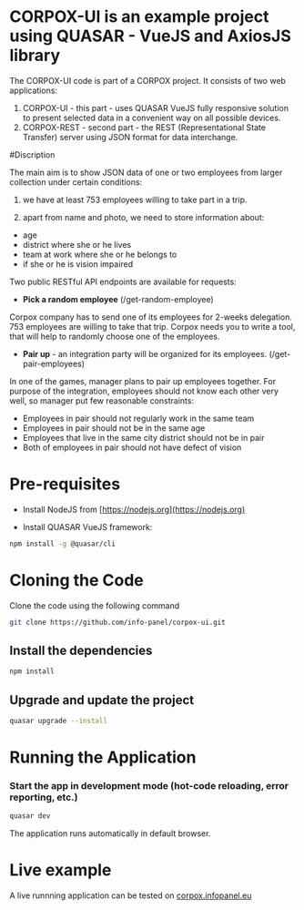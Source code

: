 # CORPOX-UI is an example project using QUASAR - VueJS and AxiosJS library

The CORPOX-UI code is part of a CORPOX project. It consists of two web applications:

1. CORPOX-UI - this part - uses QUASAR VueJS fully responsive solution to present selected data in a convenient way on all possible devices.
2. CORPOX-REST - second part - the REST (Representational State Transfer) server using JSON format for data interchange.

#Discription

The main aim is to show JSON data of one or two employees from larger collection under certain conditions:

1. we have at least 753 employees willing to take part in a trip.

2. apart from name and photo, we need to store information about:

- age
- district where she or he lives
- team at work where she or he belongs to
- if she or he is vision impaired


Two public RESTful API endpoints are available for requests:

- **Pick a random employee** (/get-random-employee)

Corpox company has to send one of its employees for 2-weeks delegation. 753 employees are willing to take that trip. Corpox needs you to write a tool, that will help to randomly choose one of the employees.

- **Pair up** - an integration party will be organized for its employees. (/get-pair-employees)

In one of the games, manager plans to pair up employees together. For purpose of the integration, employees should not know each other very well, so manager put few reasonable constraints:

- Employees in pair should not regularly work in the same team
- Employees in pair should not be in the same age
- Employees that live in the same city district should not be in pair
- Both of employees in pair should not have defect of vision


# Pre-requisites

- Install NodeJS from [https://nodejs.org](https://nodejs.org)

- Install QUASAR VueJS framework:

```bash
npm install -g @quasar/cli
```

# Cloning the Code

Clone the code using the following command

```bash
git clone https://github.com/info-panel/corpox-ui.git
```

## Install the dependencies
```bash
npm install
```
## Upgrade and update the project

```bash
quasar upgrade --install
```

# Running the Application


### Start the app in development mode (hot-code reloading, error reporting, etc.)
```bash
quasar dev
```

The application runs automatically in default browser.


# Live example

A live runnning application can be tested on [corpox.infopanel.eu](http://corpox.infopanel.eu)
